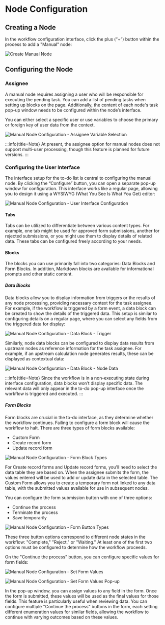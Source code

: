 # Node Configuration

## Creating a Node

In the workflow configuration interface, click the plus (“+”) button within the process to add a "Manual" node:

![Create Manual Node](https://static-docs.nocobase.com/4dd259f1aceeaf9b825abb4b257df909.png)

## Configuring the Node

### Assignee

A manual node requires assigning a user who will be responsible for executing the pending task. You can add a list of pending tasks when setting up blocks on the page. Additionally, the content of each node's task pop-up window needs to be configured within the node’s interface.

You can either select a specific user or use variables to choose the primary or foreign key of user data from the context.

![Manual Node Configuration - Assignee Variable Selection](https://static-docs.nocobase.com/22fbca3b8e21fda3a831019037001445.png)

:::info{title=Note}
At present, the assignee option for manual nodes does not support multi-user processing, though this feature is planned for future versions.
:::

### Configuring the User Interface

The interface setup for the to-do list is central to configuring the manual node. By clicking the “Configure” button, you can open a separate pop-up window for configuration. This interface works like a regular page, allowing you to design it using a WYSIWYG (What You See Is What You Get) editor:

![Manual Node Configuration - User Interface Configuration](https://static-docs.nocobase.com/fd360168c879743cf22d57440cd2590f.png)

#### Tabs

Tabs can be utilized to differentiate between various content types. For example, one tab might be used for approved form submissions, another for rejected submissions, or you might use them to display details of related data. These tabs can be configured freely according to your needs.

#### Blocks

The blocks you can use primarily fall into two categories: Data Blocks and Form Blocks. In addition, Markdown blocks are available for informational prompts and other static content.

##### Data Blocks

Data blocks allow you to display information from triggers or the results of any node processing, providing necessary context for the task assignee. For example, if the workflow is triggered by a form event, a data block can be created to show the details of the triggered data. This setup is similar to configuring details on a regular page, where you can select any fields from the triggered data for display:

![Manual Node Configuration - Data Block - Trigger](https://static-docs.nocobase.com/675c3e58a1a4f45db310a72c2d0a404c.png)

Similarly, node data blocks can be configured to display data results from upstream nodes as reference information for the task assignee. For example, if an upstream calculation node generates results, these can be displayed as contextual data:

![Manual Node Configuration - Data Block - Node Data](https://static-docs.nocobase.com/a583e26e508e954b47e5ddff80d998c4.png)

:::info{title=Note}
Since the workflow is in a non-executing state during interface configuration, data blocks won’t display specific data. The relevant data will only appear in the to-do pop-up interface once the workflow is triggered and executed.
:::

##### Form Blocks

Form blocks are crucial in the to-do interface, as they determine whether the workflow continues. Failing to configure a form block will cause the workflow to halt. There are three types of form blocks available:

- Custom Form
- Create record form
- Update record form

![Manual Node Configuration - Form Block Types](https://static-docs.nocobase.com/2d068f3012ab07e32a265405492104a8.png)

For Create record forms and Update record forms, you'll need to select the data table they are based on. When the assignee submits the form, the values entered will be used to add or update data in the selected table. The Custom Form allows you to create a temporary form not linked to any data table, with the submitted values available for use in subsequent nodes.

You can configure the form submission button with one of three options:

- Continue the process
- Terminate the process
- Save temporarily

![Manual Node Configuration - Form Button Types](https://static-docs.nocobase.com/6b45995b14152e85a821dff6f6e3189a.png)

These three button options correspond to different node states in the workflow: "Complete," "Reject," or "Waiting." At least one of the first two options must be configured to determine how the workflow proceeds.

On the "Continue the process" button, you can configure specific values for form fields:

![Manual Node Configuration - Set Form Values](https://static-docs.nocobase.com/2cec2d4e2957f068877e616dec3b56dd.png)

![Manual Node Configuration - Set Form Values Pop-up](https://static-docs.nocobase.com/5ff51b60c76cdb76e6f1cc95dc3d8640.png)

In the pop-up window, you can assign values to any field in the form. Once the form is submitted, these values will be used as the final values for those fields. This feature is particularly useful when reviewing data. You can configure multiple "Continue the process" buttons in the form, each setting different enumeration values for similar fields, allowing the workflow to continue with varying outcomes based on these values.

